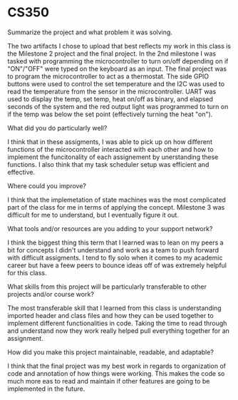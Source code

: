 # CS350
Summarize the project and what problem it was solving.

The two artifacts I chose to upload that best reflects my work in this class is the Milestone 2 project and the final project. In the 2nd milestone I was tasked with programming the microcontroller to turn on/off depending on if "ON"/"OFF" were typed on the keyboard as an input. The final project was to program the microcontroller to act as a thermostat. The side GPIO buttons were used to control the set temperature and the I2C was used to read the temperature from the sensor in the microcontroller. UART was used to display the temp, set temp, heat on/off as binary, and elapsed seconds of the system and the red output light was programmed to turn on if the temp was below the set point (effectively turning the heat "on").

What did you do particularly well?

I think that in these assigments, I was able to pick up on how different functions of the microcontroller interacted with each other and how to implement the funcitonality of each assignement by unerstanding these functions. I also think that my task scheduler setup was efficient and effective.

Where could you improve?

I think that the implemetation of state machines was the most complicated part of the class for me in terms of applying the concept. Milestone 3 was difficult for me to understand, but I eventually figure it out.

What tools and/or resources are you adding to your support network?

I think the biggest thing this term that I learned was to lean on my peers a bit for concepts I didn't understand and work as a team to push forward with difficult assigments. I tend to fly solo when it comes to my academic career but have a feew peers to bounce ideas off of was extremely helpful for this class.

What skills from this project will be particularly transferable to other projects and/or course work?

The most transferable skill that I learned from this class is understanding imported header and class files and how they can be used together to implement different functionalities in code. Taking the time to read through and understand now they work really helped pull everything together for an assignment.

How did you make this project maintainable, readable, and adaptable?

I think that the final project was my best work in regards to organization of code and annotation of how things were working. This makes the code so much more eas to read and maintain if other features are going to be implemented in the future.
